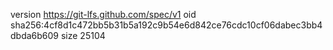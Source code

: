 version https://git-lfs.github.com/spec/v1
oid sha256:4cf8d1c472bb5b31b5a192c9b54e6d842ce76cdc10cf06dabec3bb4dbda6b609
size 25104

